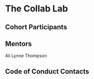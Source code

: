 # The Collab Lab

## Cohort Participants

## Mentors

Ali Lynne Thompson

## Code of Conduct Contacts
